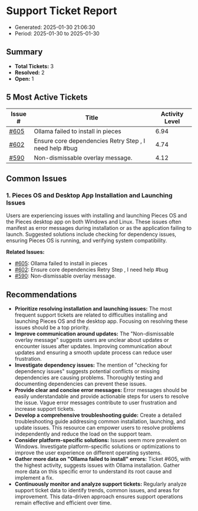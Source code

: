 # Support Ticket Report
- Generated: 2025-01-30 21:06:30
- Period: 2025-01-30 to 2025-01-30

## Summary
- **Total Tickets:** 3
- **Resolved:** 2
- **Open:** 1

## 5 Most Active Tickets
| Issue # | Title | Activity Level |
|---------|-------|----------------|
| [#605](https://github.com/pieces-app/support/issues/605) | Ollama failed to install in pieces | 6.94 |
| [#602](https://github.com/pieces-app/support/issues/602) | Ensure core dependencies  Retry Step , I need help #bug | 4.74 |
| [#590](https://github.com/pieces-app/support/issues/590) | Non-dismissable overlay message. | 4.12 |

## Common Issues
### 1. Pieces OS and Desktop App Installation and Launching Issues
Users are experiencing issues with installing and launching Pieces OS and the Pieces desktop app on both Windows and Linux.  These issues often manifest as error messages during installation or as the application failing to launch.  Suggested solutions include checking for dependency issues, ensuring Pieces OS is running, and verifying system compatibility.

**Related Issues:**
- [#605](https://github.com/pieces-app/support/issues/605): Ollama failed to install in pieces
- [#602](https://github.com/pieces-app/support/issues/602): Ensure core dependencies  Retry Step , I need help #bug
- [#590](https://github.com/pieces-app/support/issues/590): Non-dismissable overlay message.


## Recommendations
- **Prioritize resolving installation and launching issues:** The most frequent support tickets are related to difficulties installing and launching Pieces OS and the desktop app. Focusing on resolving these issues should be a top priority.
- **Improve communication around updates:** The "Non-dismissable overlay message" suggests users are unclear about updates or encounter issues after updates. Improving communication about updates and ensuring a smooth update process can reduce user frustration.
- **Investigate dependency issues:**  The mention of "checking for dependency issues" suggests potential conflicts or missing dependencies are causing problems.  Thoroughly testing and documenting dependencies can prevent these issues.
- **Provide clear and concise error messages:** Error messages should be easily understandable and provide actionable steps for users to resolve the issue. Vague error messages contribute to user frustration and increase support tickets.
- **Develop a comprehensive troubleshooting guide:** Create a detailed troubleshooting guide addressing common installation, launching, and update issues. This resource can empower users to resolve problems independently and reduce the load on the support team.
- **Consider platform-specific solutions:** Issues seem more prevalent on Windows. Investigate platform-specific solutions or optimizations to improve the user experience on different operating systems.
- **Gather more data on "Ollama failed to install" errors:** Ticket #605, with the highest activity, suggests issues with Ollama installation. Gather more data on this specific error to understand its root cause and implement a fix.
- **Continuously monitor and analyze support tickets:** Regularly analyze support ticket data to identify trends, common issues, and areas for improvement. This data-driven approach ensures support operations remain effective and efficient over time.
